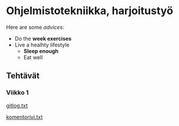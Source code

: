 # Ohjelmistotekniikka, harjoitustyö

Here are some *advices*:

* Do the **week exercises** 
* Live a healhty lifestyle 
  * **Sleep enough**
  * Eat well

## Tehtävät
### Viikko 1

[gitlog.txt](https://github.com/outisa/ot-harjoitustyo/blob/master/laskarit/viikko1/gitlog.txt)

[komentorivi.txt](https://github.com/outisa/ot-harjoitustyo/blob/master/laskarit/viikko1/komentorivi.txt)
